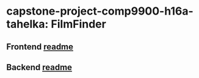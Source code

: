 # capstone-project-comp9900-h16a-tahelka: FilmFinder

## Frontend [readme](./web-client/filmFinder/)

## Backend [readme](./server/)

